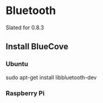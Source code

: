 # Bluetooth
Slated for 0.8.3

## Install BlueCove

### Ubuntu
sudo apt-get install libbluetooth-dev

### Raspberry Pi